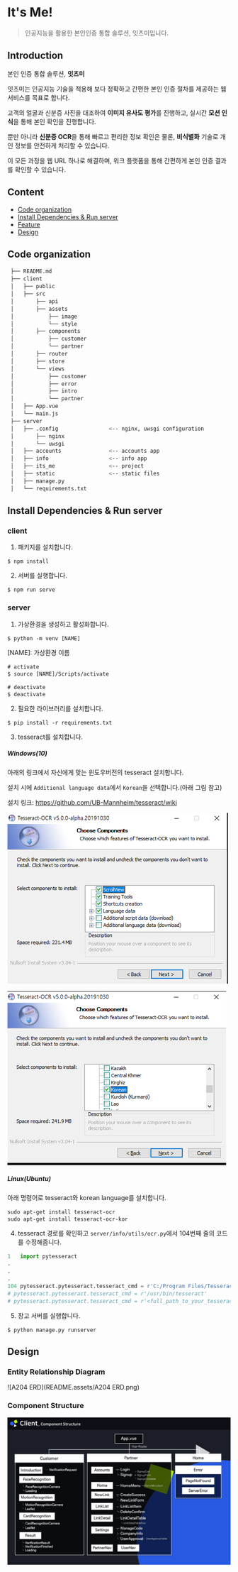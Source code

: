 # It's Me!

> 인공지능을 활용한 본인인증 통합 솔루션, 잇츠미입니다.



## Introduction

본인 인증 통합 솔루션, **잇츠미**

잇츠미는 인공지능 기술을 적용해 보다 정확하고 간편한 본인 인증 절차를 제공하는 웹 서비스를 목표로 합니다.

고객의 얼굴과 신분증 사진을 대조하여 **이미지 유사도 평가**를 진행하고, 실시간 **모션 인식**을 통해 본인 확인을 진행합니다.

뿐만 아니라 **신분증 OCR**을 통해 빠르고 편리한 정보 확인은 물론, **비식별화** 기술로 개인 정보를 안전하게 처리할 수 있습니다.

이 모든 과정을 웹 URL 하나로 해결하며, 워크 플랫폼을 통해 간편하게 본인 인증 결과를 확인할 수 있습니다.



## Content

- [Code organization](#code-organization)
- [Install Dependencies & Run server](#install-dependencies-&-run-server)
- [Feature](#feature)
- [Design](#design)



## Code organization

```bash
 ├── README.md
 ├── client
 │   ├── public
 │   ├── src
 │    	 ├── api
 │       ├── assets
 │           ├── image
 │           └── style
 │       ├── components
 │           ├── customer
 │           └── partner
 │       ├── router
 │       ├── store
 │       └── views
 │           ├── customer
 │           ├── error
 │           ├── intro
 │           └── partner
 │   ├── App.vue
 │   └── main.js
 ├── server
 │   ├── .config				<-- nginx, uwsgi configuration
 │       ├── nginx
 │       └── uwsgi
 │   ├── accounts				<-- accounts app
 │   ├── info					<-- info app
 │   ├── its_me					<-- project
 │   ├── static					<-- static files
 │   ├── manage.py
 │   └── requirements.txt
```



## Install Dependencies & Run server

### client

1. 패키지를 설치합니다.

```
$ npm install
```



2. 서버를 실행합니다.

```
$ npm run serve
```



### server

1. 가상환경을 생성하고 활성화합니다.

```
$ python -m venv [NAME]
```

\[NAME]: 가상환경 이름

```
# activate
$ source [NAME]/Scripts/activate
```

```
# deactivate
$ deactivate
```



2. 필요한 라이브러리를 설치합니다.

```
$ pip install -r requirements.txt
```



3. tesseract를 설치합니다.

##### Windows(10)

아래의 링크에서 자신에게 맞는 윈도우버전의 tesseract 설치합니다.

설치 시에 `Additional language data`에서 `Korean`을 선택합니다.(아래 그림 참고)

설치 링크: https://github.com/UB-Mannheim/tesseract/wiki

![tesseract-install1](README.assets/tesseract-install1.png)

![tesseract-install2](README.assets/tesseract-install2.png)



##### Linux(Ubuntu)

아래 명령어로 tesseract와 korean language를 설치합니다.

```
sudo apt-get install tesseract-ocr
sudo apt-get install tesseract-ocr-kor
```



4. tesseract 경로를 확인하고 `server/info/utils/ocr.py`에서 104번째 줄의 코드를 수정해줍니다.

```python
1   import pytesseract
.
.
.
104 pytesseract.pytesseract.tesseract_cmd = r'C:/Program Files/Tesseract-OCR/tesseract.exe'		# Windows10 기본 설치 경로
# pytesseract.pytesseract.tesseract_cmd = r'/usr/bin/tesseract'									# Ubuntu 기본 설치 경로
# pytesseract.pytesseract.tesseract_cmd = r'<full_path_to_your_tesseract_executable>'
```



5. 장고 서버를 실행합니다.

```
$ python manage.py runserver
```



## Design

### Entity Relationship Diagram

![A204 ERD](README.assets/A204 ERD.png)

### Component Structure

![컴포넌트구조](README.assets/컴포넌트구조.jpg)




